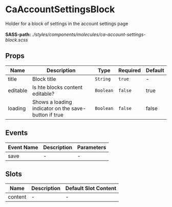 # CaAccountSettingsBlock

Holder for a block of settings in the account settings page<br><br> **SASS-path:** _./styles/components/molecules/ca-account-settings-block.scss_

## Props

<!-- @vuese:CaAccountSettingsBlock:props:start -->
|Name|Description|Type|Required|Default|
|---|---|---|---|---|
|title|Block title|`String`|`true`|-|
|editable|Is hte blocks content editable?|`Boolean`|`false`|true|
|loading|Shows a loading indicator on the save-button if true|`Boolean`|`false`|false|

<!-- @vuese:CaAccountSettingsBlock:props:end -->


## Events

<!-- @vuese:CaAccountSettingsBlock:events:start -->
|Event Name|Description|Parameters|
|---|---|---|
|save|-|-|

<!-- @vuese:CaAccountSettingsBlock:events:end -->


## Slots

<!-- @vuese:CaAccountSettingsBlock:slots:start -->
|Name|Description|Default Slot Content|
|---|---|---|
|content|-|-|

<!-- @vuese:CaAccountSettingsBlock:slots:end -->


